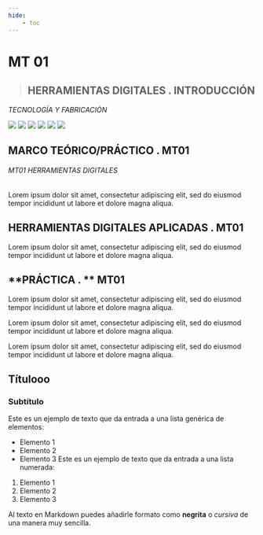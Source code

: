```yaml
---
hide:
    - toc
---
```


# **MT** 01              
> ## **HERRAMIENTAS DIGITALES . INTRODUCCIÓN** 
*TECNOLOGÍA Y FABRICACIÓN*

![](../images/perezoso.jpg)
![](../images/perezoso.jpg)
![](../images/perezoso.jpg)
![](../images/perezoso.jpg)
![](../images/perezoso.jpg)
![](../images/perezoso.jpg)


## **MARCO TEÓRICO/PRÁCTICO .** MT01
###### MT01 HERRAMIENTAS DIGITALES 

Lorem ipsum dolor sit amet, consectetur adipiscing elit, 
sed do eiusmod tempor incididunt ut labore et dolore magna 
aliqua. 
     
## **HERRAMIENTAS DIGITALES APLICADAS .** MT01

Lorem ipsum dolor sit amet, consectetur adipiscing elit, sed do eiusmod tempor incididunt ut labore et dolore magna aliqua. 

## **PRÁCTICA . ** MT01 

Lorem ipsum dolor sit amet, consectetur adipiscing elit, 
sed do eiusmod tempor incididunt ut labore et dolore magna
aliqua. 

Lorem ipsum dolor sit amet, consectetur adipiscing elit, 
sed do eiusmod tempor incididunt ut labore et dolore magna
aliqua. 

Lorem ipsum dolor sit amet, consectetur adipiscing elit, 
sed do eiusmod tempor incididunt ut labore et dolore magna
aliqua. 





## Títulooo
### Subtítulo
Este es un ejemplo de texto que da entrada a una lista genérica de elementos:

- Elemento 1
- Elemento 2
- Elemento 3
Este es un ejemplo de texto que da entrada a una lista numerada:

1. Elemento 1
2. Elemento 2
3. Elemento 3

Al texto en Markdown puedes añadirle formato como **negrita** o *cursiva* de una manera muy sencilla.


